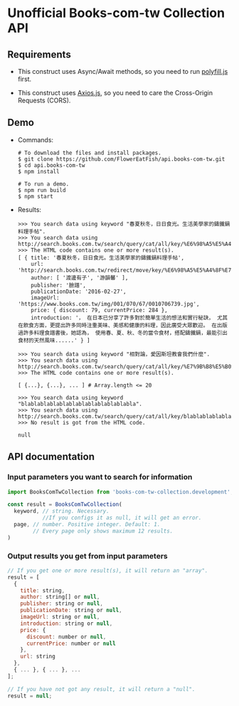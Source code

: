 # Unofficial Books-com-tw Collection API

## Requirements

- This construct uses Async/Await methods, so you need to run [polyfill.js](https://polyfill.io/v2/docs/) first.

- This construct uses [Axios.js](https://github.com/axios/axios), so you need to care the Cross-Origin Requests (CORS).

## Demo

- Commands:

  ```shell
  # To download the files and install packages.
  $ git clone https://github.com/FlowerEatFish/api.books-com-tw.git
  $ cd api.books-com-tw
  $ npm install

  # To run a demo.
  $ npm run build
  $ npm start
  ```

- Results:

  ```shell
  >>> You search data using keyword "春夏秋冬，日日食光。生活美學家的鑄鐵鍋料理手帖".
  >>> You search data using http://search.books.com.tw/search/query/cat/all/key/%E6%98%A5%E5%A4%8F%E7%A7%8B%E5%86%AC%EF%BC%8C%E6%97%A5%E6%97%A5%E9%A3%9F%E5%85%89%E3%80%82%E7%94%9F%E6%B4%BB%E7%BE%8E%E5%AD%B8%E5%AE%B6%E7%9A%84%E9%91%84%E9%90%B5%E9%8D%8B%E6%96%99%E7%90%86%E6%89%8B%E5%B8%96/sort/1/page/1/v/0/
  >>> The HTML code contains one or more result(s).
  [ { title: '春夏秋冬，日日食光。生活美學家的鑄鐵鍋料理手帖',
      url: 'http://search.books.com.tw/redirect/move/key/%E6%98%A5%E5%A4%8F%E7%A7%8B%E5%86%AC%EF%BC%8C%E6%97%A5%E6%97%A5%E9%A3%9F%E5%85%89%E3%80%82%E7%94%9F%E6%B4%BB%E7%BE%8E%E5%AD%B8%E5%AE%B6%E7%9A%84%E9%91%84%E9%90%B5%E9%8D%8B%E6%96%99%E7%90%86%E6%89%8B%E5%B8%96/area/mid/item/0010706739/page/1/idx/1/cat/001/pdf/1',
      author: [ '渡邊有子', '游韻馨' ],
      publisher: '臉譜',
      publicationDate: '2016-02-27',
      imageUrl: 'https://www.books.com.tw/img/001/070/67/0010706739.jpg',
      price: { discount: 79, currentPrice: 284 },
      introduction: '， 在日本已分享了許多對於簡單生活的想法和實行秘訣， 尤其在飲食方面，更提出許多同時注重美味、美感和健康的料理，因此廣受大眾歡迎。 在出版過許多料理食譜書後，她認為， 使用春、夏、秋、冬的當令食材，搭配鑄鐵鍋，最能引出食材的天然風味......' } ]
  ```

  ```shell
  >>> You search data using keyword "相對論，愛因斯坦教會我們什麼".
  >>> You search data using http://search.books.com.tw/search/query/cat/all/key/%E7%9B%B8%E5%B0%8D%E8%AB%96%EF%BC%8C%E6%84%9B%E5%9B%A0%E6%96%AF%E5%9D%A6%E6%95%99%E6%9C%83%E6%88%91%E5%80%91%E4%BB%80%E9%BA%BC/sort/1/page/1/v/0/
  >>> The HTML code contains one or more result(s).

  [ {...}, {...}, ... ] # Array.length <= 20
  ```

  ```shell
  >>> You search data using keyword "blablablablablablablablablablablabla".
  >>> You search data using http://search.books.com.tw/search/query/cat/all/key/blablablablablablablablablablablabla/sort/1/page/1/v/0/
  >>> No result is got from the HTML code.

  null
  ```

## API documentation

### Input parameters you want to search for information

  ```js
  import BooksComTwCollection from 'books-com-tw-collection.development'; // Here uses development mode as an example

  const result = BooksComTwCollection(
    keyword, // string. Necessary.
             //If you configs it as null, it will get an error.
    page, // number. Positive integer. Default: 1.
          // Every page only shows maximum 12 results.
  )
  ```

### Output results you get from input parameters

  ```js
  // If you get one or more result(s), it will return an "array".
  result = [
    {
      title: string,
      author: string[] or null,
      publisher: string or null,
      publicationDate: string or null,
      imageUrl: string or null,
      introduction: string or null,
      price: {
        discount: number or null,
        currentPrice: number or null
      },
      url: string
    },
    { ... }, { ... }, ...
  ];

  // If you have not got any result, it will return a "null".
  result = null;
  ```
